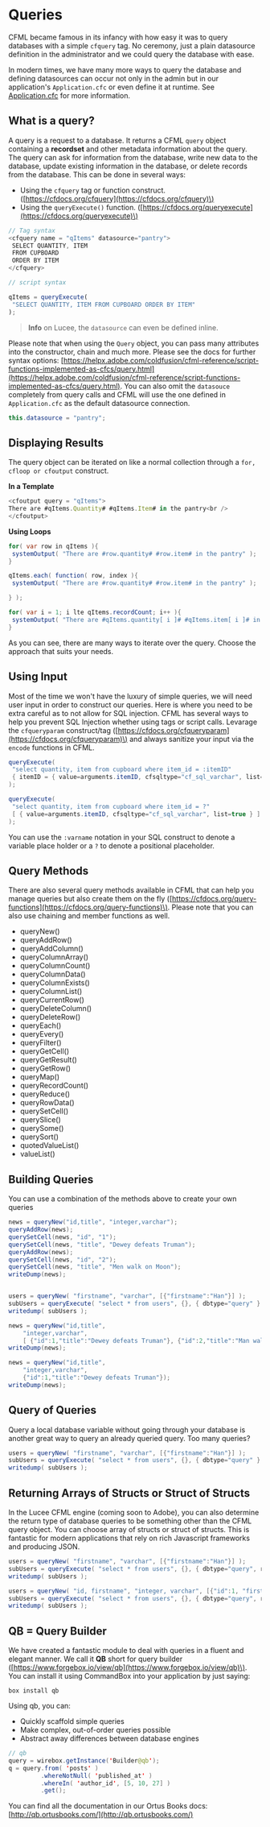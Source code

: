 # Queries

CFML became famous in its infancy with how easy it was to query databases with a simple `cfquery` tag. No ceremony, just a plain datasource definition in the administrator and we could query the database with ease.

In modern times, we have many more ways to query the database and defining datasources can occur not only in the admin but in our application's `Application.cfc` or even define it at runtime. See [Application.cfc](applicationcfc.md) for more information.

## What is a query?

A query is a request to a database. It returns a CFML `query` object containing a **recordset** and other metadata information about the query. The query can ask for information from the database, write new data to the database, update existing information in the database, or delete records from the database. This can be done in several ways:

* Using the `cfquery` tag or function construct. \([https://cfdocs.org/cfquery](https://cfdocs.org/cfquery)\)
* Using the `queryExecute()` function. \([https://cfdocs.org/queryexecute](https://cfdocs.org/queryexecute)\)

```javascript
// Tag syntax
<cfquery name = "qItems" datasource="pantry"> 
 SELECT QUANTITY, ITEM 
 FROM CUPBOARD 
 ORDER BY ITEM 
</cfquery> 

// script syntax

qItems = queryExecute( 
 "SELECT QUANTITY, ITEM FROM CUPBOARD ORDER BY ITEM"
);
```

> **Info** on Lucee, the `datasource` can even be defined inline.

Please note that when using the `Query` object, you can pass many attributes into the constructor, chain and much more. Please see the docs for further syntax options: [https://helpx.adobe.com/coldfusion/cfml-reference/script-functions-implemented-as-cfcs/query.html](https://helpx.adobe.com/coldfusion/cfml-reference/script-functions-implemented-as-cfcs/query.html). You can also omit the `datasouce` completely from query calls and CFML will use the one defined in `Application.cfc` as the default datasource connection.

```java
this.datasource = "pantry";
```

## Displaying Results

The query object can be iterated on like a normal collection through a `for, cfloop or cfoutput` construct.

**In a Template**

```javascript
<cfoutput query = "qItems">
There are #qItems.Quantity# #qItems.Item# in the pantry<br />
</cfoutput>
```

**Using Loops**

```java
for( var row in qItems ){
 systemOutput( "There are #row.quantity# #row.item# in the pantry" );
}

qItems.each( function( row, index ){
 systemOutput( "There are #row.quantity# #row.item# in the pantry" );

} );

for( var i = 1; i lte qItems.recordCount; i++ ){
 systemOutput( "There are #qItems.quantity[ i ]# #qItems.item[ i ]# in the pantry" );
}
```

As you can see, there are many ways to iterate over the query. Choose the approach that suits your needs.

## Using Input

Most of the time we won't have the luxury of simple queries, we will need user input in order to construct our queries. Here is where you need to be extra careful as to not allow for SQL injection. CFML has several ways to help you prevent SQL Injection whether using tags or script calls. Levarage the `cfqueryparam` construct/tag \([https://cfdocs.org/cfqueryparam](https://cfdocs.org/cfqueryparam)\) and always sanitize your input via the `encode` functions in CFML.

```java
queryExecute(
 "select quantity, item from cupboard where item_id = :itemID"
 { itemID = { value=arguments.itemID, cfsqltype="cf_sql_varchar", list=true } }
);

queryExecute(
 "select quantity, item from cupboard where item_id = ?"
 [ { value=arguments.itemID, cfsqltype="cf_sql_varchar", list=true } ]
);
```

You can use the `:varname` notation in your SQL construct to denote a variable place holder or a `?` to denote a positional placeholder.

## Query Methods

There are also several query methods available in CFML that can help you manage queries but also create them on the fly \([https://cfdocs.org/query-functions](https://cfdocs.org/query-functions)\). Please note that you can also use chaining and member functions as well.

* queryNew\(\)
* queryAddRow\(\)
* queryAddColumn\(\)
* queryColumnArray\(\)
* queryColumnCount\(\)
* queryColumnData\(\)
* queryColumnExists\(\)
* queryColumnList\(\)
* queryCurrentRow\(\)
* queryDeleteColumn\(\)
* queryDeleteRow\(\)
* queryEach\(\)
* queryEvery\(\)
* queryFilter\(\)
* queryGetCell\(\)
* queryGetResult\(\)
* queryGetRow\(\)
* queryMap\(\)
* queryRecordCount\(\)
* queryReduce\(\)
* queryRowData\(\)
* querySetCell\(\)
* querySlice\(\)
* querySome\(\)
* querySort\(\)
* quotedValueList\(\)
* valueList\(\)

## Building Queries

You can use a combination of the methods above to create your own queries

```java
news = queryNew("id,title", "integer,varchar");
queryAddRow(news);
querySetCell(news, "id", "1");
querySetCell(news, "title", "Dewey defeats Truman");
queryAddRow(news);
querySetCell(news, "id", "2");
querySetCell(news, "title", "Men walk on Moon");
writeDump(news);


users = queryNew( "firstname", "varchar", [{"firstname":"Han"}] );
subUsers = queryExecute( "select * from users", {}, { dbtype="query" } );
writedump( subUsers ); 

news = queryNew("id,title",
    "integer,varchar",
    [ {"id":1,"title":"Dewey defeats Truman"}, {"id":2,"title":"Man walks on Moon"} ]);
writeDump(news);

news = queryNew("id,title",
    "integer,varchar",
    {"id":1,"title":"Dewey defeats Truman"});
writeDump(news);
```

## Query of Queries

Query a local database variable without going through your database is another great way to query an already queried query. Too many queries?

```java
users = queryNew( "firstname", "varchar", [{"firstname":"Han"}] );
subUsers = queryExecute( "select * from users", {}, { dbtype="query" } );
writedump( subUsers );
```

## Returning Arrays of Structs or Struct of Structs

In the Lucee CFML engine \(coming soon to Adobe\), you can also determine the return type of database queries to be something other than the CFML query object. You can choose array of structs or struct of structs. This is fantastic for modern applications that rely on rich Javascript frameworks and producing JSON.

```java
users = queryNew( "firstname", "varchar", [{"firstname":"Han"}] );
subUsers = queryExecute( "select * from users", {}, { dbtype="query", returntype="array" } );
writedump( subUsers ); 

users = queryNew( "id, firstname", "integer, varchar", [{"id":1, "firstname":"Han"}] );
subUsers = queryExecute( "select * from users", {}, { dbtype="query", returntype="struct", columnkey="id" } );
writedump( subUsers );
```

## QB = Query Builder

We have created a fantastic module to deal with queries in a fluent and elegant manner. We call it **QB** short for query builder \([https://www.forgebox.io/view/qb](https://www.forgebox.io/view/qb)\). You can install it using CommandBox into your application by just saying:

```text
box install qb
```

Using qb, you can:

* Quickly scaffold simple queries
* Make complex, out-of-order queries possible
* Abstract away differences between database engines

```java
// qb
query = wirebox.getInstance('Builder@qb');
q = query.from( 'posts' )
         .whereNotNull( 'published_at' )
         .whereIn( 'author_id', [5, 10, 27] )
         .get();
```

You can find all the documentation in our Ortus Books docs: [http://qb.ortusbooks.com/](http://qb.ortusbooks.com/)


